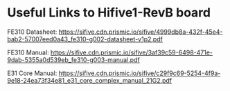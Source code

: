 # Useful Links to Hifive1-RevB board

FE310 Datasheet: https://sifive.cdn.prismic.io/sifive/4999db8a-432f-45e4-bab2-57007eed0a43_fe310-g002-datasheet-v1p2.pdf

FE310 Manual: https://sifive.cdn.prismic.io/sifive/3af39c59-6498-471e-9dab-5355a0d539eb_fe310-g003-manual.pdf

E31 Core Manual: https://sifive.cdn.prismic.io/sifive/c29f9c69-5254-4f9a-9e18-24ea73f34e81_e31_core_complex_manual_21G2.pdf

